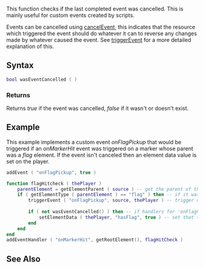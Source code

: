 This function checks if the last completed event was cancelled. This is mainly useful for custom events created by scripts.

Events can be cancelled using [cancelEvent](/docs/cancelevent.md "wikilink"), this indicates that the resource which triggered the event should do whatever it can to reverse any changes made by whatever caused the event. See [triggerEvent](/triggerEvent.md "wikilink") for a more detailed explanation of this.

Syntax
------

``` lua
bool wasEventCancelled ( )   
```

### Returns

Returns *true* if the event was cancelled, *false* if it wasn't or doesn't exist.

Example
-------

This example implements a custom event *onFlagPickup* that would be triggered if an *onMarkerHit* event was triggered on a marker whose parent was a *flag* element. If the event isn't canceled then an element data value is set on the player.

``` lua
addEvent ( "onFlagPickup", true )

function flagHitcheck ( thePlayer )
    parentElement = getElementParent ( source ) -- get the parent of the marker
    if ( getElementType ( parentElement ) == "flag" ) then -- if it was a flag element then
        triggerEvent ( "onFlagPickup", source, thePlayer ) -- trigger our onFlagPickup event
        
        if ( not wasEventCancelled() ) then -- if handlers for 'onFlagPickup' didn't cancel it then
            setElementData ( thePlayer, "hasFlag", true ) -- set that the player picked up the flag
        end
    end
end
addEventHandler ( "onMarkerHit", getRootElement(), flagHitCheck )
```

See Also
--------
